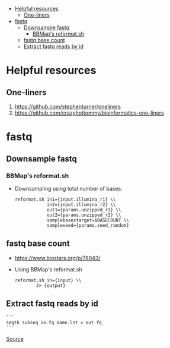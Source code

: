 - [Helpful resources](#helpful-resources)
    - [One-liners](#one-liners)
- [fastq](#fastq)
    - [Downsample fastq](#downsample-fastq)
        - [BBMap's reformat.sh](#bbmaps-reformatsh)
    - [fastq base count](#fastq-base-count)
    - [Extract fastq reads by id](#extract-fastq-reads-by-id)


# Helpful resources

## One-liners

1.  https://github.com/stephenturner/oneliners
2.  https://github.com/crazyhottommy/bioinformatics-one-liners


# fastq 

## Downsample fastq

### BBMap's reformat.sh

* Downsampling using total number of bases. 

    ```
    reformat.sh in1={input.illumina_r1} \\
                in2={input.illumina_r2} \\
                out1={params.unzipped_r1} \\
                out2={params.unzipped_r2} \\
                samplebasestarget=$BASECOUNT \\
                sampleseed={params.seed_random}
    ```


## fastq base count 

* https://www.biostars.org/p/78043/  

* Using BBMap's reformat.sh

    ```
    reformat.sh in={input} \\
            2> {output}
    ```


## Extract fastq reads by id
    
    ```
    seqtk subseq in.fq name.lst > out.fq
    ```
   
 [Source](https://www.biostars.org/p/45356/#45357)
    
